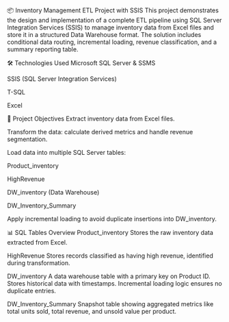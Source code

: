 📦 Inventory Management ETL Project with SSIS
This project demonstrates the design and implementation of a complete ETL pipeline using SQL Server Integration Services (SSIS) to manage inventory data from Excel files and store it in a structured Data Warehouse format. The solution includes conditional data routing, incremental loading, revenue classification, and a summary reporting table.

🛠️ Technologies Used
Microsoft SQL Server & SSMS

SSIS (SQL Server Integration Services)

T-SQL

Excel

📑 Project Objectives
Extract inventory data from Excel files.

Transform the data: calculate derived metrics and handle revenue segmentation.

Load data into multiple SQL Server tables:

Product_inventory

HighRevenue

DW_inventory (Data Warehouse)

DW_Inventory_Summary

Apply incremental loading to avoid duplicate insertions into DW_inventory.

📊 SQL Tables Overview
Product_inventory
Stores the raw inventory data extracted from Excel.

HighRevenue
Stores records classified as having high revenue, identified during transformation.

DW_inventory
A data warehouse table with a primary key on Product ID. Stores historical data with timestamps. Incremental loading logic ensures no duplicate entries.

DW_Inventory_Summary
Snapshot table showing aggregated metrics like total units sold, total revenue, and unsold value per product.
